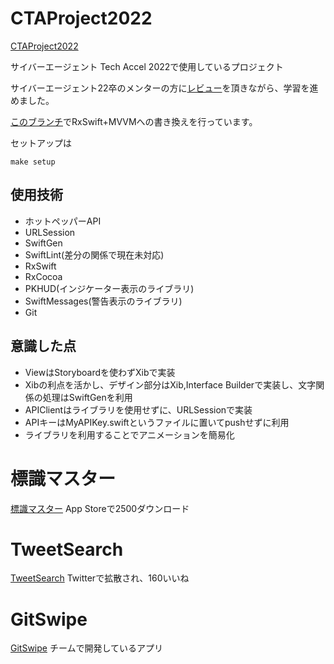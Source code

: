# CTAProject2022
[CTAProject2022](https://github.com/Mayachiu/CTAProject2022)

サイバーエージェント Tech Accel 2022で使用しているプロジェクト

サイバーエージェント22卒のメンターの方に[レビュー](https://github.com/Mayachiu/CTAProject2022/pulls?q=is%3Apr+is%3Aclosed)を頂きながら、学習を進めました。

[このブランチ](https://github.com/Mayachiu/CTAProject2022/tree/task1/MVVM)でRxSwift+MVVMへの書き換えを行っています。

セットアップは
```
make setup
```

## 使用技術
- ホットペッパーAPI
- URLSession
- SwiftGen
- SwiftLint(差分の関係で現在未対応)
- RxSwift
- RxCocoa
- PKHUD(インジケーター表示のライブラリ)
- SwiftMessages(警告表示のライブラリ)
- Git

## 意識した点
- ViewはStoryboardを使わずXibで実装
- Xibの利点を活かし、デザイン部分はXib,Interface Builderで実装し、文字関係の処理はSwiftGenを利用
- APIClientはライブラリを使用せずに、URLSessionで実装
- APIキーはMyAPIKey.swiftというファイルに置いてpushせずに利用
- ライブラリを利用することでアニメーションを簡易化

# 標識マスター
[標識マスター](https://github.com/Mayachiu/CarQuiz)
App Storeで2500ダウンロード

# TweetSearch
[TweetSearch](https://github.com/Mayachiu/TweetSearch)
Twitterで拡散され、160いいね

# GitSwipe
[GitSwipe](https://github.com/Beyond-CTA/GitHubTinder)
チームで開発しているアプリ
